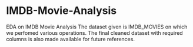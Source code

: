 # IMDB-Movie-Analysis
EDA on IMDB Movie Analysis
The dataset given is IMDB_MOVIES  on which we perfomed various operations.
The final cleaned dataset with required columns is also made available for future references.
